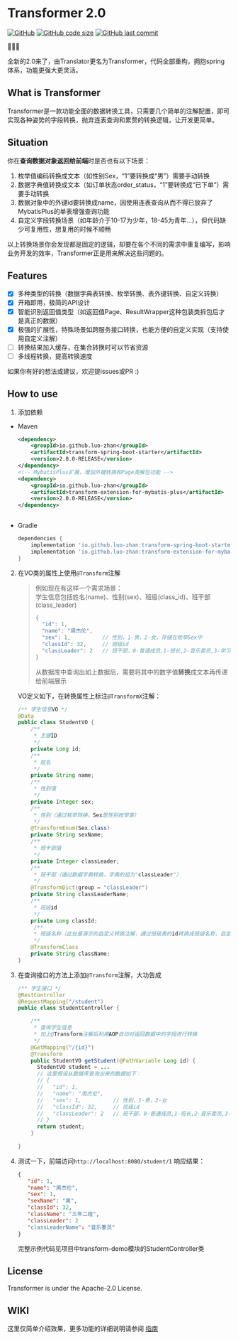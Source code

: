 # Transformer 2.0

[![GitHub](https://img.shields.io/github/license/luo-zhan/Transformer)](http://opensource.org/licenses/apache2.0)
[![GitHub code size](https://img.shields.io/github/languages/code-size/Robot-L/translator)]()
[![GitHub last commit](https://img.shields.io/github/last-commit/Robot-L/translator?label=Last%20commit)]()

🎉🎉🎉

全新的2.0来了，由Translator更名为Transformer，代码全部重构，拥抱spring体系，功能更强大更灵活。

## What is Transformer

Transformer是一款功能全面的数据转换工具，只需要几个简单的注解配置，即可实现各种姿势的字段转换，抛弃连表查询和累赘的转换逻辑，让开发更简单。

## Situation

 你在**查询数据对象返回给前端**时是否也有以下场景：
 1. 枚举值编码转换成文本（如性别Sex，“1”要转换成“男”）需要手动转换
 2. 数据字典值转换成文本（如订单状态order_status，“1”要转换成“已下单”）需要手动转换
 3. 数据对象中的外键id要转换成name，因使用连表查询从而不得已放弃了MybatisPlus的单表增强查询功能
 4. 自定义字段转换场景（如年龄介于10-17为少年，18-45为青年...），但代码缺少可复用性，想复用的时候不顺畅      

以上转换场景你会发现都是固定的逻辑，却要在各个不同的需求中重复编写，影响业务开发的效率，Transformer正是用来解决这些问题的。

## Features

- [x] 多种类型的转换（数据字典表转换、枚举转换、表外键转换、自定义转换）
- [x] 开箱即用，极简的API设计
- [x] 智能识别返回值类型（如返回值Page、ResultWrapper这种包装类拆包后才是真正的数据）
- [x] 极强的扩展性，特殊场景如跨服务接口转换，也能方便的自定义实现（支持使用自定义注解） 
- [ ] 转换结果加入缓存，在集合转换时可以节省资源
- [ ] 多线程转换，提高转换速度

如果你有好的想法或建议，欢迎提issues或PR :)

## How to use

1. 添加依赖

  * Maven
     ```xml
     <dependency>
         <groupId>io.github.luo-zhan</groupId>
         <artifactId>transform-spring-boot-starter</artifactId>
         <version>2.0.0-RELEASE</version>
     </dependency>
    <!-- MybatisPlus扩展，增加外键转换和Page类解包功能 -->
     <dependency>
         <groupId>io.github.luo-zhan</groupId>
         <artifactId>transform-extension-for-mybatis-plus</artifactId>
         <version>2.0.0-RELEASE</version>
     </dependency>
   
     ```
  * Gradle
    ```groovy
    dependencies {
        implementation 'io.github.luo-zhan:transform-spring-boot-starter:2.0.0-RELEASE'
        implementation 'io.github.luo-zhan:transform-extension-for-mybatis-plus:2.0.0-RELEASE'
    }
    ```
2. 在VO类的属性上使用`@Transform`注解
    > 例如现在有这样一个需求场景：   
      学生信息包括姓名(name)、性别(sex)、班级(class_id)、班干部(class_leader)
    > ```js
    > {
    >   "id": 1, 
    >   "name": "周杰伦", 
    >   "sex": 1,          // 性别，1-男，2-女，存储在枚举Sex中
    >   "classId": 32,     // 班级id
    >   "classLeader": 2   // 班干部，0-普通成员,1-班长,2-音乐委员,3-学习委员，存储在数据字典表中，group为"classLeader"
    > }
    > ```
    > 从数据库中查询出如上数据后，需要将其中的数字值**转换**成文本再传递给前端展示
    
    VO定义如下，在转换属性上标注`@TransformX`注解：

    ```java
    /** 学生信息VO */
    @Data
    public class StudentVO {
        /**
         * 主键ID
         */
        private Long id;
        /**
         * 姓名
         */
        private String name;
        /**
         * 性别值
         */
        private Integer sex;
        /**
         * 性别（通过枚举转换，Sex是性别枚举类）
         */
        @TransformEnum(Sex.class)
        private String sexName;
        /**
         * 班干部值
         */
        private Integer classLeader;
        /**
         * 班干部（通过数据字典转换，字典的组为"classLeader"）
         */
        @TransformDict(group = "classLeader")
        private String classLeaderName;
        /**
         * 班级id
         */
        private Long classId;
         /**
         * 班级名称（此处是演示的自定义转换注解，通过班级表的id转换成班级名称，自定义转换注解使用方式见wiki）
         */
        @TransformClass
        private String className;
    }
    ```


3. 在查询接口的方法上添加`@Transform`注解，大功告成
   ```java
   /** 学生接口 */
   @RestController
   @RequestMapping("/student")
   public class StudentController {
   
       /**
        * 查询学生信息
        * 加上@Transform注解后利用AOP自动对返回数据中的字段进行转换
        */
       @GetMapping("/{id}")
       @Transform
       public StudentVO getStudent(@PathVariable Long id) {
         StudentVO student = ...
         // 这里假设从数据库查询出来的数据如下：
         // {
         //   "id": 1, 
         //   "name": "周杰伦", 
         //   "sex": 1,          // 性别，1-男，2-女
         //   "classId": 32,     // 班级id
         //   "classLeader": 2   // 班干部，0-普通成员,1-班长,2-音乐委员,3-学习委员
         // }
         return student;
       } 
      
   }
   ```
  
4. 测试一下，前端访问`http://localhost:8080/student/1`
  响应结果：
  
   ```json
   {
      "id": 1, 
      "name": "周杰伦", 
      "sex": 1,      
      "sexName": "男",  
      "classId": 32,   
      "className": "三年二班", 
      "classLeader": 2 
      "classLeaderName": "音乐委员" 
   }
   ```
   完整示例代码见项目中transform-demo模块的StudentController类

  
## License

Transformer is under the Apache-2.0 License.

## WIKI
这里仅简单介绍效果，更多功能的详细说明请参阅 [指南](https://github.com/luo-zhan/Transformer/wiki)
